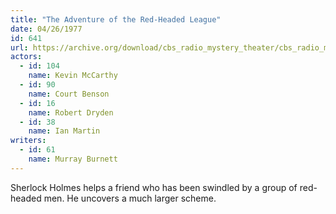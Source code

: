 ```yaml
---
title: "The Adventure of the Red-Headed League"
date: 04/26/1977
id: 641
url: https://archive.org/download/cbs_radio_mystery_theater/cbs_radio_mystery_theater-0601-0650.zip/cbs_radio_mystery_theater-0601-0650%2Fcbsrmt_0641_the_adventure_of_the_red_headed_league.mp3
actors:  
  - id: 104
    name: Kevin McCarthy  
  - id: 90
    name: Court Benson  
  - id: 16
    name: Robert Dryden  
  - id: 38
    name: Ian Martin
writers:  
  - id: 61
    name: Murray Burnett
---
```

Sherlock Holmes helps a friend who has been swindled by a group of red-headed men. He uncovers a much larger scheme.